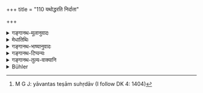 +++
title = "110 यथोद्धरति निर्दाता"

+++

<details><summary>गङ्गानथ-मूलानुवादः</summary>

Just as the weeder plucks out the weed and preserves the corn, so shall the King preserve his kingdom and destroy his opponents.—(110)
</details>

<details><summary>मेधातिथिः</summary>

ये राजानम् अभिद्रुह्यन्ति तेषां ये सुहृद्बान्धवाः संबन्धोपसर्पिणो वा, न ते विनाशयितव्याः, यदि न तत्कार्याभ्यन्तराः । य एव दुष्टास् त एव निग्राह्याः, न तत्संबन्धिन इत्य् एतन् **निर्दातृ**दृष्टान्तेन प्रतिपाद्यते । यथा धान्यकक्षयोः सहोत्पन्नयोर् अत्यन्तसहितयोर् अपि नैपुण्येन **धान्यं रक्षति** **कक्षम् उद्धरति**, एवं स्वराष्ट्रे याव् अत्यन्तसुहृदाव्[^१४१] अपि, तयोर् दोषवान् यः स एव निग्राःयः, न यः सुसङ्गतो ऽपि । अतः साध्वसाधुविवेकेन साधवो तक्ष्या असाधवो निग्राह्याः ॥ ७.११० ॥


[^१४१]:
     M G J: yāvantas teṣām suhṛdāv (I follow DK 4: 1404)
</details>

<details><summary>गङ्गानथ-भाष्यानुवादः</summary>

When certain persons plot against the King, the friends and relations of such persons, as also those that seek to enter into relationship with them, should not all be ruined,—if they are not in the secret of their machinations; those alone shall be proceeded against who are actually wicked, and not his relations; this is what is shown by means of the instance of the ‘weeder.’

Though the corn and the weed grow together and are in dose touch with one another, yet the weeder cleverly preserves the corn and plucks out the weeds; in the same manner from among the plotters and their friends; those alone should be punished who have actually committed the offence, and not those who are only related to them. Thus with due discrimination between the good and the wicked, the former shall be preserved and the latter punished.—(110)
</details>

<details><summary>गङ्गानथ-टिप्पन्यः</summary>

This verse is quoted in *Vīramitrodaya* (Rājanīti, p. 253) which explains ‘*nirdātā*’ as ‘he who weeds out grass and other things growing in a cultivated field,’—and ‘*Kakṣam*’ as ‘weeds.’
</details>

<details><summary>गङ्गानथ-तुल्य-वाक्यानि</summary>

**(verses 7.110-113)  
**

*Bṛhaspati* (Vīramitrodaya-Rājanīti, p. 253).—‘Having established his
sovereignty over the land, and having set up fortifications according to law, he shall employ all his strength in the removing of dangerous elements.’

*Yājñavalkya* (1.334).—‘He shall protect the people from dangers arising
from back-biters, thieves, wicked persons, and desperate criminals, and specially from *Kāyasthas*.’

*Matsya-purāṇa* (Vīramitrodaya-Rājanīti, p. 253).—‘In protecting his
kingdom king shall see to it that the people do not become impoverished. If the king, through folly or carelessness, allows his kingdom to become impoverished, he very soon falls off, not only from the kingdom, hut also from life itself.’

*Yājñavalkya* (1.338-339).—‘If the king increases the wealth by means of
illegal exactions from the kingdom, he quickly loses his prosperity and becomes ruined.’

*Kātyāyana* (Vīramitrodaya-Rājanīti, p. 254).—‘Protecting the people,
removing of dangerous elements and honouring the twice-born—for these purposes has the king been created.’
</details>

<details><summary>Bühler</summary>

110	As the weeder plucks up the weeds and preserves the corn, even so let the king protect his kingdom and destroy his opponents.
</details>
